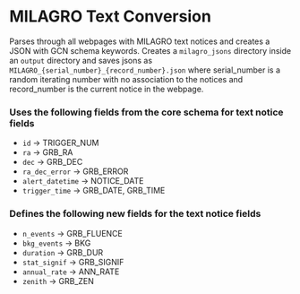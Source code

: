 # MILAGRO Text Conversion

Parses through all webpages with MILAGRO text notices and creates a JSON with GCN schema keywords. Creates a `milagro_jsons` directory inside an `output` directory and saves jsons as `MILAGRO_{serial_number}_{record_number}.json` where serial_number is a random iterating number with no association to the notices and record_number is the current notice in the webpage.

### Uses the following fields from the core schema for text notice fields
- `id` &#8594; TRIGGER_NUM
- `ra` &#8594; GRB_RA
- `dec` &#8594; GRB_DEC
- `ra_dec_error` &#8594; GRB_ERROR
- `alert_datetime` &#8594; NOTICE_DATE
- `trigger_time` &#8594; GRB_DATE, GRB_TIME


### Defines the following new fields for the text notice fields
- `n_events` &#8594; GRB_FLUENCE
- `bkg_events` &#8594; BKG
- `duration` &#8594; GRB_DUR
- `stat_signif` &#8594; GRB_SIGNIF
- `annual_rate` &#8594; ANN_RATE
- `zenith` &#8594; GRB_ZEN
